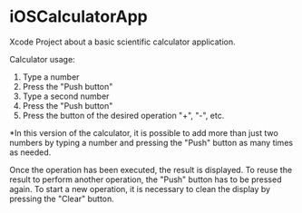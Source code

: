 # iOSCalculatorApp
Xcode Project about a basic scientific calculator application.

Calculator usage:

1. Type a number
2. Press the "Push button"
3. Type a second number
4. Press the "Push button"
5. Press the button of the desired operation "+", "-", etc.

*In this version of the calculator, it is possible to add more than just two numbers by typing a number and pressing the "Push" button as many times as needed.

Once the operation has been executed, the result is displayed. To reuse the result to perform another operation, the "Push" button has to be pressed again. To start a new operation, it is necessary to clean the display by pressing the "Clear" button. 
